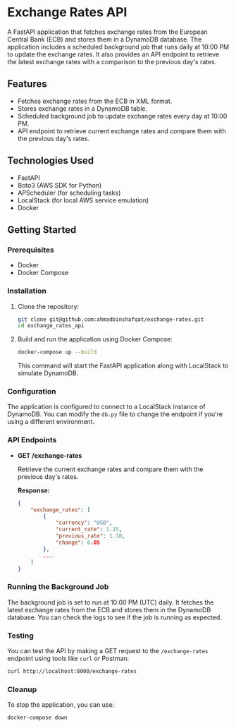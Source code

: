 # Exchange Rates API

A FastAPI application that fetches exchange rates from the European Central Bank (ECB) and stores them in a DynamoDB database. The application includes a scheduled background job that runs daily at 10:00 PM to update the exchange rates. It also provides an API endpoint to retrieve the latest exchange rates with a comparison to the previous day's rates.

## Features

- Fetches exchange rates from the ECB in XML format.
- Stores exchange rates in a DynamoDB table.
- Scheduled background job to update exchange rates every day at 10:00 PM.
- API endpoint to retrieve current exchange rates and compare them with the previous day's rates.

## Technologies Used

- FastAPI
- Boto3 (AWS SDK for Python)
- APScheduler (for scheduling tasks)
- LocalStack (for local AWS service emulation)
- Docker

## Getting Started

### Prerequisites

- Docker
- Docker Compose

### Installation

1. Clone the repository:

   ```bash
   git clone git@github.com:ahmadbinshafqat/exchange-rates.git
   cd exchange_rates_api
   ```

2. Build and run the application using Docker Compose:

   ```bash
   docker-compose up --build
   ```

   This command will start the FastAPI application along with LocalStack to simulate DynamoDB.

### Configuration

The application is configured to connect to a LocalStack instance of DynamoDB. You can modify the `db.py` file to change the endpoint if you're using a different environment.

### API Endpoints

- **GET /exchange-rates**

  Retrieve the current exchange rates and compare them with the previous day's rates.

  **Response:**

  ```json
  {
      "exchange_rates": [
          {
              "currency": "USD",
              "current_rate": 1.15,
              "previous_rate": 1.10,
              "change": 0.05
          },
          ...
      ]
  }
  ```

### Running the Background Job

The background job is set to run at 10:00 PM (UTC) daily. It fetches the latest exchange rates from the ECB and stores them in the DynamoDB database. You can check the logs to see if the job is running as expected.

### Testing

You can test the API by making a GET request to the `/exchange-rates` endpoint using tools like `curl` or Postman:

```bash
curl http://localhost:8000/exchange-rates
```

### Cleanup

To stop the application, you can use:

```bash
docker-compose down
```
